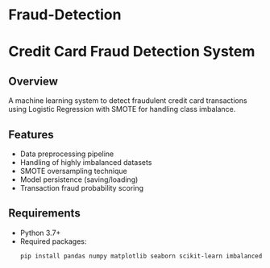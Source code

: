 # Fraud-Detection


# Credit Card Fraud Detection System


## Overview
A machine learning system to detect fraudulent credit card transactions using Logistic Regression with SMOTE for handling class imbalance.

## Features
- Data preprocessing pipeline
- Handling of highly imbalanced datasets
- SMOTE oversampling technique
- Model persistence (saving/loading)
- Transaction fraud probability scoring

## Requirements
- Python 3.7+
- Required packages:
  ```bash
  pip install pandas numpy matplotlib seaborn scikit-learn imbalanced-learn joblib
